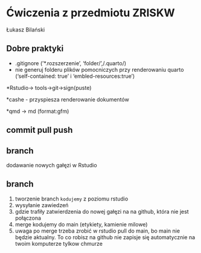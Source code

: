 # Ćwiczenia z przedmiotu ZRISKW
Łukasz Bilański

## Dobre praktyki

- .gitignore (’\*.rozszerzenie’, ‘folder/’,/.quarto/)
- nie generuj folderu plików pomocniczych przy renderowaniu quarto
  (‘self-contained: true’ i ‘embled-resources:true’)

\*Rstudio-\> tools-\>git-\>sign(puste)

\*cashe - przyspiesza renderowanie dokumentów

\*qmd -\> md (format:gfm)

## commit pull push

## branch

dodawanie nowych gałęzi w Rstudio

## branch

 1) tworzenie branch `kodujemy` z poziomu rstudio
 2) wysyłanie zawiedzeń 
 3) gdzie trafiły zatwierdzenia do nowej gałęzi na na github, która nie jest połączona
 4) merge kodujemy do main (etykiety, kamienie milowe)
 5) uwaga po merge trzeba zrobić w rstudio pull do main, bo main nie będzie aktualny. To co robisz na github nie zapisje się automatycznie na twoim komputerze tylkow chmurze